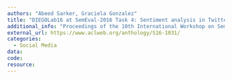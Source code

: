 ```yaml
---
authors: "Abeed Sarker, Graciela Gonzalez"
title: "DIEGOLab16 at SemEval-2016 Task 4: Sentiment analysis in Twitter using centroids, clusters, and sentiment lexicons"
additional_info: "Proceedings of the 10th International Workshop on Semantic Evaluation (SemEval-2016)"
external_url: https://www.aclweb.org/anthology/S16-1031/ 
categories:
  - Social Media
data:
code:
resource:
---
```

